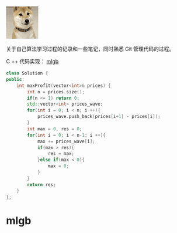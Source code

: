 ![听话狗](https://github.com/awildostrich/arithmetic_study/blob/master/images/%E5%90%AC%E8%AF%9D%E7%8B%97.gif)

关于自己算法学习过程的记录和一些笔记，同时熟悉 Git 管理代码的过程。

C ++ 代码实现：
[mlgb](#mlgb)

```c++
class Solution {
public:
	int maxProfit(vector<int>& prices) {
		int n = prices.size();
		if(n <= 1) return 0;
		std::vector<int> prices_wave;
		for(int i = 0; i < n; i ++){
			prices_wave.push_back(prices[i+1] - prices[i]);
		}
		int max = 0, res = 0;
		for(int i = 0; i < n-1; i ++){
			max += prices_wave[i];
			if(max > res){
				res = max;
			}else if(max < 0){
				max = 0;
			}
		}
		return res;
    }
};
```
# mlgb
